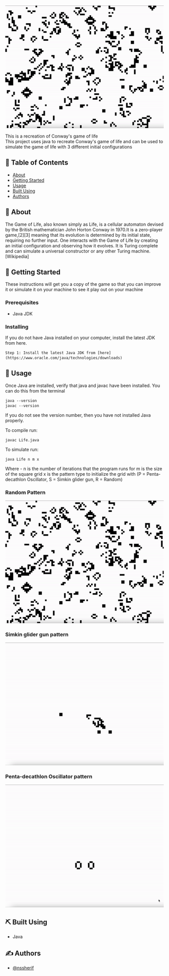 ![Alt Text](assets/images/game-of-life-random.gif)

This is a recreation of Conway's game of life
    <br> This project uses java to recreate Conway's game of life and can be used to simulate the game of life with 3 different initial configurations

## 📝 Table of Contents

- [About](#about)
- [Getting Started](#getting_started)
- [Usage](#usage)
- [Built Using](#built_using)
- [Authors](#authors)

## 🧐 About <a name = "about"></a>

The Game of Life, also known simply as Life, is a cellular automaton devised by the British mathematician John Horton Conway in 1970.It is a zero-player game,[2][3] meaning that its evolution is determined by its initial state, requiring no further input. One interacts with the Game of Life by creating an initial configuration and observing how it evolves. It is Turing complete and can simulate a universal constructor or any other Turing machine. [Wikipedia]


## 🏁 Getting Started <a name = "getting_started"></a>

These instructions will get you a copy of the game so that you can improve it or simulate it on your machine to see it play out on your machine

### Prerequisites

- Java JDK

### Installing

If you do not have Java installed on your computer, install the latest JDK from here.  

```
Step 1: Install the latest Java JDK from [here](https://www.oracle.com/java/technologies/downloads)
```

## 🎈 Usage <a name="usage"></a>

Once Java are installed, verify that java and javac have been installed. You can do this from the terminal
```
java --version
javac --version
```
If you do not see the version number, then you have not installed Java properly.  

To compile run: 
```
javac Life.java
```
To simulate run: 
```
java Life n m x
```

Where - n is the number of iterations that the program runs for
        m is the size of the square grid
        x is the pattern type to initialize the grid with (P = Penta-decathlon Oscillator, S = Simkin glider gun, R = Random) 

### Random Pattern

![Alt Text](assets/images/game-of-life-random.gif)
### Simkin glider gun pattern
![Alt Text](assets/images/game-of-life-simkin.gif)

### Penta-decathlon Oscillator pattern
![Alt Text](assets/images/game-of-life-penta.gif)

## ⛏️ Built Using <a name = "built_using"></a>

- Java

## ✍️ Authors <a name = "authors"></a>
- [@nssherif](https://github.com/nssherif) 
